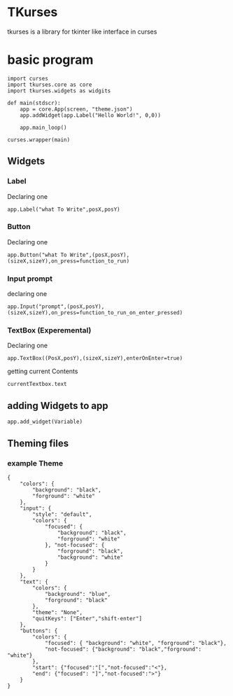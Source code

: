 # TKurses

tkurses is a library for tkinter like interface in curses

# basic program

```
import curses
import tkurses.core as core
import tkurses.widgets as widgits

def main(stdscr):
    app = core.App(screen, "theme.json")
    app.addWidget(app.Label("Hello World!", 0,0))

    app.main_loop()

curses.wrapper(main)
```

## Widgets

### Label

Declaring one

```
app.Label("what To Write",posX,posY)
```

### Button

Declaring one

```
app.Button("what To Write",(posX,posY),(sizeX,sizeY),on_press=function_to_run)
```

### Input prompt

declaring one

```
app.Input("prompt",(posX,posY),(sizeX,sizeY),on_press=function_to_run_on_enter_pressed)

```

### TextBox (Experemental)

Declaring one

```
app.TextBox((PosX,posY),(sizeX,sizeY),enterOnEnter=true)
```

getting current Contents

```
currentTextbox.text
```

## adding Widgets to app

```
app.add_widget(Variable)
```

## Theming files

### example Theme

```
{
    "colors": {
        "background": "black",
        "forground": "white"
    },
    "input": {
        "style": "default",
        "colors": {
            "focused": {
                "background": "black",
                "forground": "white"
            }, "not-focused": {
                "forground": "black",
                "background": "white"
            }
        }
    },
    "text": {
        "colors": {
            "background": "blue",
            "forground": "black"
        },
        "theme": "None",
        "quitKeys": ["Enter","shift-enter"]
    },
    "buttons": {
        "colors": {
            "focused": { "background": "white", "forground": "black"},
            "not-focused": {"background": "black","forground": "white"}
        },
        "start": {"focused":"[","not-focused":"<"},
        "end": {"focused": "]","not-focused":">"}
    }
}
```
